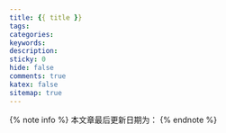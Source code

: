 ```yaml
---
title: {{ title }}
tags:
categories:
keywords:
description:
sticky: 0
hide: false
comments: true
katex: false
sitemap: true
---
```


{% note info %}
本文章最后更新日期为：
{% endnote %}